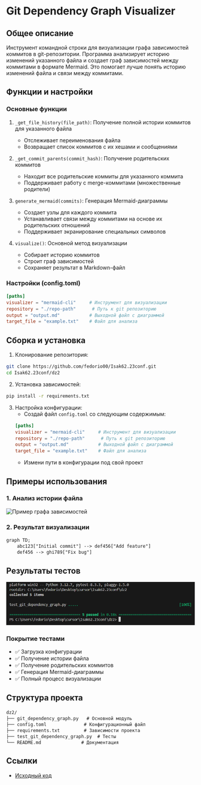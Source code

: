 # Git Dependency Graph Visualizer

## Общее описание
Инструмент командной строки для визуализации графа зависимостей коммитов в git-репозитории. Программа анализирует историю изменений указанного файла и создает граф зависимостей между коммитами в формате Mermaid. Это помогает лучше понять историю изменений файла и связи между коммитами.

## Функции и настройки

### Основные функции
1. `_get_file_history(file_path)`: Получение полной истории коммитов для указанного файла
   - Отслеживает переименования файла
   - Возвращает список коммитов с их хешами и сообщениями

2. `_get_commit_parents(commit_hash)`: Получение родительских коммитов
   - Находит все родительские коммиты для указанного коммита
   - Поддерживает работу с merge-коммитами (множественные родители)

3. `generate_mermaid(commits)`: Генерация Mermaid-диаграммы
   - Создает узлы для каждого коммита
   - Устанавливает связи между коммитами на основе их родительских отношений
   - Поддерживает экранирование специальных символов

4. `visualize()`: Основной метод визуализации
   - Собирает историю коммитов
   - Строит граф зависимостей
   - Сохраняет результат в Markdown-файл

### Настройки (config.toml)
```toml
[paths]
visualizer = "mermaid-cli"     # Инструмент для визуализации
repository = "./repo-path"      # Путь к git репозиторию
output = "output.md"           # Выходной файл с диаграммой
target_file = "example.txt"    # Файл для анализа
```

## Сборка и установка

1. Клонирование репозитория:
```bash
git clone https://github.com/fedorio00/Isak62.23conf.git
cd Isak62.23conf/dz2
```

2. Установка зависимостей:
```bash
pip install -r requirements.txt
```

3. Настройка конфигурации:
   - Создай файл `config.toml` со следующим содержимым:
   ```toml
   [paths]
   visualizer = "mermaid-cli"     # Инструмент для визуализации
   repository = "./repo-path"      # Путь к git репозиторию
   output = "output.md"           # Выходной файл с диаграммой
   target_file = "example.txt"    # Файл для анализа
   ```
   - Измени пути в конфигурации под свой проект

## Примеры использования

### 1. Анализ истории файла
![Пример графа зависимостей](graph_example.gif)

### 2. Результат визуализации
```mermaid
graph TD;
    abc123["Initial commit"] --> def456["Add feature"]
    def456 --> ghi789["Fix bug"]
```

## Результаты тестов
![Результаты тестов](image.png)

### Покрытие тестами
- ✅ Загрузка конфигурации
- ✅ Получение истории файла
- ✅ Получение родительских коммитов
- ✅ Генерация Mermaid-диаграммы
- ✅ Полный процесс визуализации

## Структура проекта
```
dz2/
├── git_dependency_graph.py   # Основной модуль
├── config.toml              # Конфигурационный файл
├── requirements.txt         # Зависимости проекта
├── test_git_dependency_graph.py  # Тесты
└── README.md               # Документация
```

## Ссылки
- [Исходный код](https://github.com/fedorio00/Isak62.23conf/tree/main/dz2)
